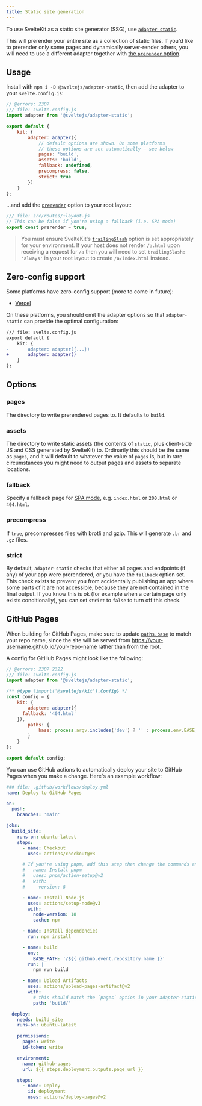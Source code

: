 ```yaml
---
title: Static site generation
---
```


To use SvelteKit as a static site generator (SSG), use [`adapter-static`](https://github.com/sveltejs/kit/tree/master/packages/adapter-static).

This will prerender your entire site as a collection of static files. If you'd like to prerender only some pages and dynamically server-render others, you will need to use a different adapter together with [the `prerender` option](page-options#prerender).

## Usage

Install with `npm i -D @sveltejs/adapter-static`, then add the adapter to your `svelte.config.js`:

```js
// @errors: 2307
/// file: svelte.config.js
import adapter from '@sveltejs/adapter-static';

export default {
	kit: {
		adapter: adapter({
			// default options are shown. On some platforms
			// these options are set automatically — see below
			pages: 'build',
			assets: 'build',
			fallback: undefined,
			precompress: false,
			strict: true
		})
	}
};
```

...and add the [`prerender`](page-options#prerender) option to your root layout:

```js
/// file: src/routes/+layout.js
// This can be false if you're using a fallback (i.e. SPA mode)
export const prerender = true;
```

> You must ensure SvelteKit's [`trailingSlash`](page-options#trailingslash) option is set appropriately for your environment. If your host does not render `/a.html` upon receiving a request for `/a` then you will need to set `trailingSlash: 'always'` in your root layout to create `/a/index.html` instead.

## Zero-config support

Some platforms have zero-config support (more to come in future):

- [Vercel](https://vercel.com)

On these platforms, you should omit the adapter options so that `adapter-static` can provide the optimal configuration:

```diff
/// file: svelte.config.js
export default {
	kit: {
-		adapter: adapter({...})
+		adapter: adapter()
	}
};
```

## Options

### pages

The directory to write prerendered pages to. It defaults to `build`.

### assets

The directory to write static assets (the contents of `static`, plus client-side JS and CSS generated by SvelteKit) to. Ordinarily this should be the same as `pages`, and it will default to whatever the value of `pages` is, but in rare circumstances you might need to output pages and assets to separate locations.

### fallback

Specify a fallback page for [SPA mode](single-page-apps), e.g. `index.html` or `200.html` or `404.html`.

### precompress

If `true`, precompresses files with brotli and gzip. This will generate `.br` and `.gz` files.

### strict

By default, `adapter-static` checks that either all pages and endpoints (if any) of your app were prerendered, or you have the `fallback` option set. This check exists to prevent you from accidentally publishing an app where some parts of it are not accessible, because they are not contained in the final output. If you know this is ok (for example when a certain page only exists conditionally), you can set `strict` to `false` to turn off this check.

## GitHub Pages

When building for GitHub Pages, make sure to update [`paths.base`](configuration#paths) to match your repo name, since the site will be served from <https://your-username.github.io/your-repo-name> rather than from the root.

A config for GitHub Pages might look like the following:

```js
// @errors: 2307 2322
/// file: svelte.config.js
import adapter from '@sveltejs/adapter-static';

/** @type {import('@sveltejs/kit').Config} */
const config = {
	kit: {
		adapter: adapter({
      fallback: '404.html'
    }),
		paths: {
			base: process.argv.includes('dev') ? '' : process.env.BASE_PATH
		}
	}
};

export default config;
```

You can use GitHub actions to automatically deploy your site to GitHub Pages when you make a change. Here's an example workflow:

```yaml
### file: .github/workflows/deploy.yml
name: Deploy to GitHub Pages

on:
  push:
    branches: 'main'

jobs:
  build_site:
    runs-on: ubuntu-latest
    steps:
      - name: Checkout
        uses: actions/checkout@v3

      # If you're using pnpm, add this step then change the commands and cache key below to use `pnpm`
      # - name: Install pnpm
      #   uses: pnpm/action-setup@v2
      #   with:
      #     version: 8

      - name: Install Node.js
        uses: actions/setup-node@v3
        with:
          node-version: 18
          cache: npm

      - name: Install dependencies
        run: npm install

      - name: build
        env:
          BASE_PATH: '/${{ github.event.repository.name }}'
        run: |
          npm run build

      - name: Upload Artifacts
        uses: actions/upload-pages-artifact@v2
        with:
          # this should match the `pages` option in your adapter-static options
          path: 'build/'

  deploy:
    needs: build_site
    runs-on: ubuntu-latest

    permissions:
      pages: write
      id-token: write

    environment:
      name: github-pages
      url: ${{ steps.deployment.outputs.page_url }}

    steps:
      - name: Deploy
        id: deployment
        uses: actions/deploy-pages@v2
```
